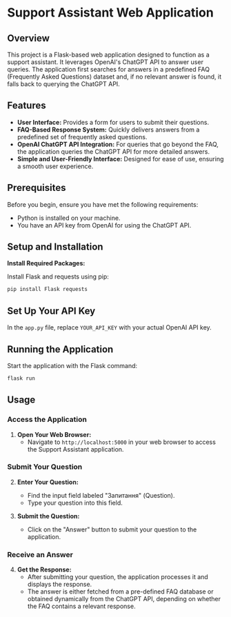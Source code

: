 # Support Assistant Web Application

## Overview

This project is a Flask-based web application designed to function as a support assistant. It leverages OpenAI's ChatGPT API to answer user queries. The application first searches for answers in a predefined FAQ (Frequently Asked Questions) dataset and, if no relevant answer is found, it falls back to querying the ChatGPT API.

## Features

- **User Interface:** Provides a form for users to submit their questions.
- **FAQ-Based Response System:** Quickly delivers answers from a predefined set of frequently asked questions.
- **OpenAI ChatGPT API Integration:** For queries that go beyond the FAQ, the application queries the ChatGPT API for more detailed answers.
- **Simple and User-Friendly Interface:** Designed for ease of use, ensuring a smooth user experience.

## Prerequisites

Before you begin, ensure you have met the following requirements:

- Python is installed on your machine.
- You have an API key from OpenAI for using the ChatGPT API.

## Setup and Installation

**Install Required Packages:**

Install Flask and requests using pip:

```bash
pip install Flask requests
```

## Set Up Your API Key

In the `app.py` file, replace `YOUR_API_KEY` with your actual OpenAI API key.

## Running the Application

Start the application with the Flask command:

```bash
flask run
```

## Usage

### Access the Application

1. **Open Your Web Browser:**
   - Navigate to `http://localhost:5000` in your web browser to access the Support Assistant application.

### Submit Your Question

2. **Enter Your Question:**

   - Find the input field labeled "Запитання" (Question).
   - Type your question into this field.

3. **Submit the Question:**
   - Click on the "Answer" button to submit your question to the application.

### Receive an Answer

4. **Get the Response:**
   - After submitting your question, the application processes it and displays the response.
   - The answer is either fetched from a pre-defined FAQ database or obtained dynamically from the ChatGPT API, depending on whether the FAQ contains a relevant response.
